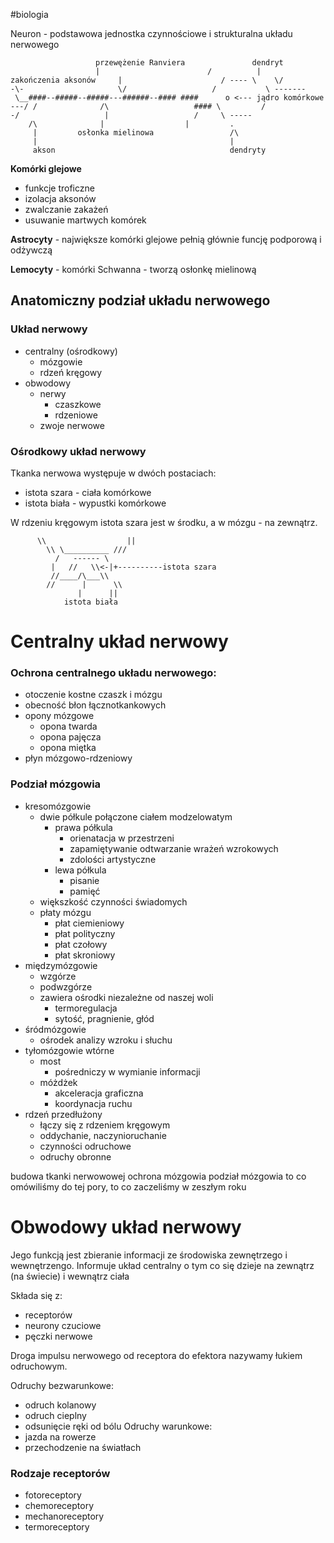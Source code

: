 #biologia 


Neuron - podstawowa jednostka czynnościowe i strukturalna układu nerwowego

```
                   przewężenie Ranviera               dendryt
                   |                        /          |
zakończenia aksonów     |                      / ---- \    \/
-\-                     \/                   /           \ -------
 \__####--#####--#####---######--#### ####      o <--- jądro komórkowe
---/ /              /\                   #### \         /
-/                   |                   /     \ -----
    /\              |                  |         .
     |         osłonka mielinowa                 /\
     |                                           |
     akson                                       dendryty
```

**Komórki glejowe**
- funkcje troficzne
- izolacja aksonów
- zwalczanie zakażeń
- usuwanie martwych komórek

**Astrocyty** - największe komórki glejowe pełnią głównie funcję podporową i odżywczą

**Lemocyty** - komórki Schwanna - tworzą osłonkę mielinową


## Anatomiczny podział układu nerwowego

### Układ nerwowy
- centralny (ośrodkowy)
	- mózgowie
	- rdzeń kręgowy
- obwodowy
	- nerwy
		- czaszkowe
		- rdzeniowe
	- zwoje nerwowe

### Ośrodkowy układ nerwowy
Tkanka nerwowa występuje w dwóch postaciach:
- istota szara - ciała komórkowe
- istota biała - wypustki komórkowe

W rdzeniu kręgowym istota szara jest w środku, a w mózgu - na zewnątrz.

```bone
      \\                  ||
        \\ \__________ ///
          /   ------ \
         |   //   \\<-|+----------istota szara
         //____/\___\\
        //      |      \\
               |      ||
            istota biała
```

# Centralny układ nerwowy
### Ochrona centralnego układu nerwowego:
- otoczenie kostne czaszk i mózgu
- obecność błon łącznotkankowych
- opony mózgowe
	- opona twarda
	- opona pajęcza
	- opona miętka
- płyn mózgowo-rdzeniowy

### Podział mózgowia
- kresomózgowie
	- dwie półkule połączone ciałem modzelowatym
		- prawa półkula
			- orienatacja w przestrzeni
			- zapamiętywanie odtwarzanie wrażeń wzrokowych
			- zdolości artystyczne
		- lewa półkula
			- pisanie
			- pamięć
	- większkość czynności świadomych
	- płaty mózgu
		- płat ciemieniowy
		- płat polityczny
		- płat czołowy
		- płat skroniowy
- międzymózgowie
	- wzgórze
	- podwzgórze
	- zawiera ośrodki niezależne od naszej woli
		- termoregulacja
		- sytość, pragnienie, głód
- śródmózgowie
	- ośrodek analizy wzroku i słuchu
- tyłomózgowie wtórne
	- most
		- pośredniczy w wymianie informacji
	- móżdżek
		- akceleracja graficzna
		- koordynacja ruchu
- rdzeń przedłużony
	- łączy się z rdzeniem kręgowym
	- oddychanie, naczynioruchanie
	- czynności odruchowe
	- odruchy obronne


budowa tkanki nerwowowej
ochrona mózgowia
podział mózgowia
to co omówiliśmy do tej pory, to co zaczeliśmy w zeszłym roku


# Obwodowy układ nerwowy
Jego funkcją jest zbieranie informacji ze środowiska zewnętrzego i wewnętrzengo. Informuje układ centralny o tym co się dzieje na zewnątrz (na świecie) i wewnątrz ciała

Składa się z:
- receptorów
- neurony czuciowe
- pęczki nerwowe

Droga impulsu nerwowego od receptora do efektora nazywamy łukiem odruchowym.

Odruchy bezwarunkowe:
- odruch kolanowy
- odruch cieplny
- odsunięcie ręki od bólu
Odruchy warunkowe:
- jazda na rowerze
- przechodzenie na światłach

### Rodzaje receptorów
- fotoreceptory
- chemoreceptory
- mechanoreceptory
- termoreceptory


